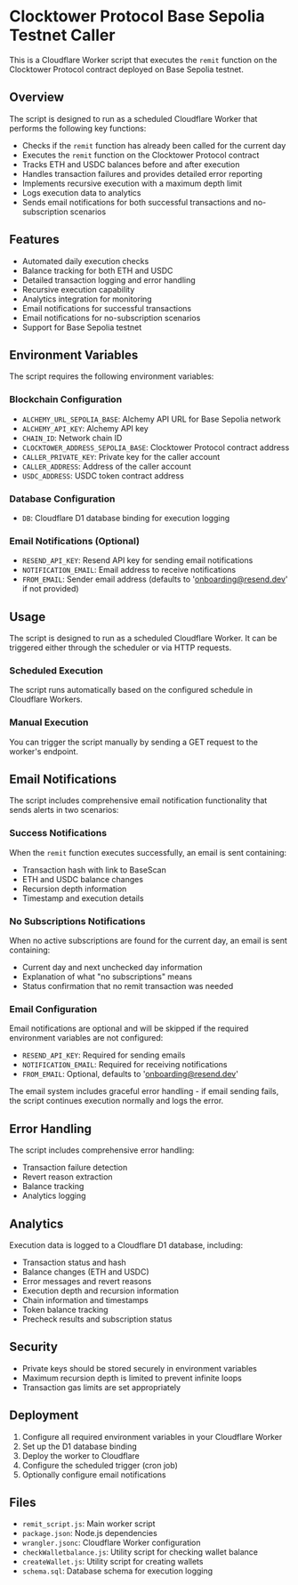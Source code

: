 # Clocktower Protocol Base Sepolia Testnet Caller

This is a Cloudflare Worker script that executes the `remit` function on the Clocktower Protocol contract deployed on Base Sepolia testnet.

## Overview

The script is designed to run as a scheduled Cloudflare Worker that performs the following key functions:

- Checks if the `remit` function has already been called for the current day
- Executes the `remit` function on the Clocktower Protocol contract
- Tracks ETH and USDC balances before and after execution
- Handles transaction failures and provides detailed error reporting
- Implements recursive execution with a maximum depth limit
- Logs execution data to analytics
- Sends email notifications for both successful transactions and no-subscription scenarios

## Features

- Automated daily execution checks
- Balance tracking for both ETH and USDC
- Detailed transaction logging and error handling
- Recursive execution capability
- Analytics integration for monitoring
- Email notifications for successful transactions
- Email notifications for no-subscription scenarios
- Support for Base Sepolia testnet

## Environment Variables

The script requires the following environment variables:

### Blockchain Configuration
- `ALCHEMY_URL_SEPOLIA_BASE`: Alchemy API URL for Base Sepolia network
- `ALCHEMY_API_KEY`: Alchemy API key
- `CHAIN_ID`: Network chain ID
- `CLOCKTOWER_ADDRESS_SEPOLIA_BASE`: Clocktower Protocol contract address
- `CALLER_PRIVATE_KEY`: Private key for the caller account
- `CALLER_ADDRESS`: Address of the caller account
- `USDC_ADDRESS`: USDC token contract address

### Database Configuration
- `DB`: Cloudflare D1 database binding for execution logging

### Email Notifications (Optional)
- `RESEND_API_KEY`: Resend API key for sending email notifications
- `NOTIFICATION_EMAIL`: Email address to receive notifications
- `FROM_EMAIL`: Sender email address (defaults to 'onboarding@resend.dev' if not provided)

## Usage

The script is designed to run as a scheduled Cloudflare Worker. It can be triggered either through the scheduler or via HTTP requests.

### Scheduled Execution

The script runs automatically based on the configured schedule in Cloudflare Workers.

### Manual Execution

You can trigger the script manually by sending a GET request to the worker's endpoint.

## Email Notifications

The script includes comprehensive email notification functionality that sends alerts in two scenarios:

### Success Notifications
When the `remit` function executes successfully, an email is sent containing:
- Transaction hash with link to BaseScan
- ETH and USDC balance changes
- Recursion depth information
- Timestamp and execution details

### No Subscriptions Notifications
When no active subscriptions are found for the current day, an email is sent containing:
- Current day and next unchecked day information
- Explanation of what "no subscriptions" means
- Status confirmation that no remit transaction was needed

### Email Configuration
Email notifications are optional and will be skipped if the required environment variables are not configured:
- `RESEND_API_KEY`: Required for sending emails
- `NOTIFICATION_EMAIL`: Required for receiving notifications
- `FROM_EMAIL`: Optional, defaults to 'onboarding@resend.dev'

The email system includes graceful error handling - if email sending fails, the script continues execution normally and logs the error.

## Error Handling

The script includes comprehensive error handling:
- Transaction failure detection
- Revert reason extraction
- Balance tracking
- Analytics logging

## Analytics

Execution data is logged to a Cloudflare D1 database, including:
- Transaction status and hash
- Balance changes (ETH and USDC)
- Error messages and revert reasons
- Execution depth and recursion information
- Chain information and timestamps
- Token balance tracking
- Precheck results and subscription status

## Security

- Private keys should be stored securely in environment variables
- Maximum recursion depth is limited to prevent infinite loops
- Transaction gas limits are set appropriately

## Deployment

1. Configure all required environment variables in your Cloudflare Worker
2. Set up the D1 database binding
3. Deploy the worker to Cloudflare
4. Configure the scheduled trigger (cron job)
5. Optionally configure email notifications

## Files

- `remit_script.js`: Main worker script
- `package.json`: Node.js dependencies
- `wrangler.jsonc`: Cloudflare Worker configuration
- `checkWalletbalance.js`: Utility script for checking wallet balance
- `createWallet.js`: Utility script for creating wallets
- `schema.sql`: Database schema for execution logging
